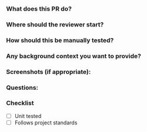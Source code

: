 ### What does this PR do?

### Where should the reviewer start?

### How should this be manually tested?

### Any background context you want to provide?

### Screenshots (if appropriate):

### Questions:

### Checklist

-   [ ] Unit tested
-   [ ] Follows project standards
